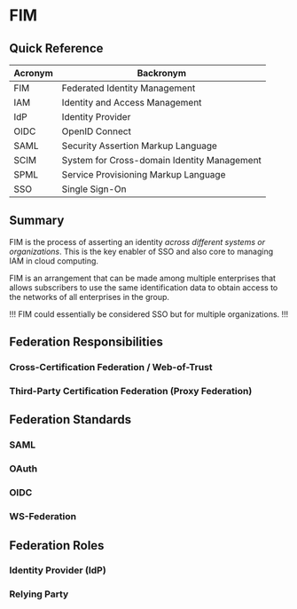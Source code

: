 # FIM

## Quick Reference

| Acronym | Backronym |
| - | - |
| FIM | Federated Identity Management |
| IAM | Identity and Access Management |
| IdP | Identity Provider |
| OIDC | OpenID Connect |
| SAML | Security Assertion Markup Language |
| SCIM | System for Cross-domain Identity Management |
| SPML | Service Provisioning Markup Language |
| SSO | Single Sign-On |

## Summary

FIM is the process of asserting an identity *across different systems or organizations*. This is the key enabler of SSO and also core to managing IAM in cloud computing.

FIM is an arrangement that can be made among multiple enterprises that allows subscribers to use the same identification data to obtain access to the networks of all enterprises in the group.

!!!
FIM could essentially be considered SSO but for multiple organizations.
!!!

## Federation Responsibilities

### Cross-Certification Federation / Web-of-Trust

### Third-Party Certification Federation (Proxy Federation)

## Federation Standards

### SAML

### OAuth

### OIDC

### WS-Federation

## Federation Roles

### Identity Provider (IdP)

### Relying Party
